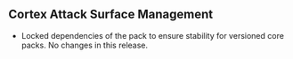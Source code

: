## Cortex Attack Surface Management

- Locked dependencies of the pack to ensure stability for versioned core packs. No changes in this release.